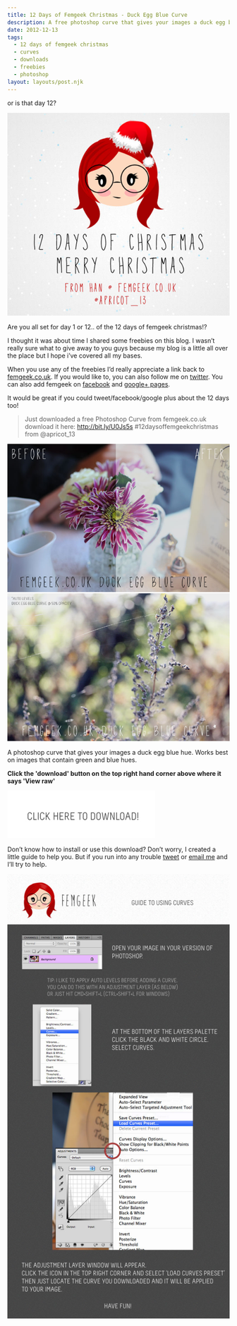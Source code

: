 ```yaml
---
title: 12 Days of Femgeek Christmas - Duck Egg Blue Curve
description: A free photoshop curve that gives your images a duck egg blue hue. Works best on images that contain green and blue hues.
date: 2012-12-13
tags:
  - 12 days of femgeek christmas 
  - curves 
  - downloads 
  - freebies 
  - photoshop
layout: layouts/post.njk
---
```


 


or is that day 12?

![12 Days of Femgeek Christmas](12daysofchristmas-20201229113036356.jpg)

Are you all set for day 1 or 12.. of the 12 days of femgeek christmas!?

 

I thought it was about time I shared some freebies on this blog. I wasn’t really sure what to give away to you guys because my blog is a little all over the place but I hope i’ve covered all my bases.

 

When you use any of the freebies I’d really appreciate a link back to [femgeek.co.uk](http://www.femgeek.co.uk/). If you would like to, you can also follow me on [twitter](https://twitter.com/apricot_13). You can also add femgeek on [facebook](https://www.facebook.com/femgeek.co.uk) and [google+ pages](https://plus.google.com/110396807693668334198/posts).

 

It would be great if you could tweet/facebook/google plus about the 12 days too!

> Just downloaded a free Photoshop Curve from femgeek.co.uk download it here: http://bit.ly/U0Js5s #12daysoffemgeekchristmas from @apricot_13

 

![Duck Egg Blue Curve](8253938284_9b4b12fea9_c.jpg)
![Duck Egg Blue Curve](8252866855_34d498c36d_c.jpg)

 

A photoshop curve that gives your images a duck egg blue hue. Works best on images that contain green and blue hues.

 
**Click the 'download' button on the top right hand corner above where it says 'View raw'**


[![Femgeek Duck Egg Blue Curve](downloadBtn-20201229113036343.jpg)](https://github.com/apricot13/femgeek-static/blob/master/posts/2012-12-13-12-days-of-femgeek-christmas-duck-egg-blue-curve/FemgeekDuckEggBlueCurve.zip)

 

 

Don’t know how to install or use this download? Don’t worry, I created a little guide to help you. But if you run into any trouble [tweet](https://www.twitter.com/apricot_13) or [email me](http://www.femgeek.co.uk/contact) and I’ll try to help.

 

 

![Using Curves](8253938166_fd730d89f2_o-20201229113036441.jpg)